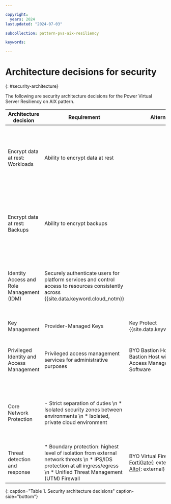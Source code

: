 ```yaml
---

copyright:
  years: 2024
lastupdated: "2024-07-03"

subcollection: pattern-pvs-aix-resiliency

keywords:

---
```


# Architecture decisions for security
{: #security-architecture}

The following are security architecture decisions for the Power Virtual Server Resiliency on AIX pattern.

| Architecture decision | Requirement | Alternatives | Decision | Rationale |
|------|------|-------|-------|-------|
| Encrypt data at rest: Workloads | Ability to encrypt data at rest |  | {{site.data.keyword.powerSys_notm}} storage encryption with provider-managed keys | * {{site.data.keyword.powerSys_notm}} uses {{site.data.keyword.IBM_notm}} FlashSystem Storage with AES-256 (Advanced Encryption Standard) hardware-based encryption \n * For customer-managed keys by selecting a Key Management Service (KMS) for the respective storage service |
| Encrypt data at rest: Backups | Ability to encrypt backups | | Storage Encryption with provider-managed keys | * All objects that are stored in {{site.data.keyword.cos_full_notm}} are encrypted by using randomly generated keys and an all-or-nothing-transform (AONT). \n * Secure Automated Backup with Compass includes source system IBM Spectrum Protect client encryption at-rest encryption in-cloud with AES 128 encryption. |
| Identity Access and Role Management (IDM)   | Securely authenticate users for platform services and control access to resources consistently across {{site.data.keyword.cloud_notm}}| | {{site.data.keyword.cloud_notm}} IAM | * Use IAM access policies to assign users, service IDs, and trusted profiles access to resources within the {{site.data.keyword.cloud_notm}} account. \n * Secure Automated Backup with Compass is integrated with {{site.data.keyword.cloud_notm}} IAM.                                                                                                |
| Key Management | Provider-Managed Keys | Key Protect {{site.data.keyword.hscrypto}} | Key Protect | By default, storage at rest is encrypted with provider managed keys. |
| Privileged Identity and Access Management | Privileged access management services for administrative purposes | BYO Bastion Host, BYO Bastion Host with Privileged Access Management (PAM) Software | BYO Bastion host or Privileged Access Gateway with PAM Software deployed in Edge VPC \n 2FA Authentication though {{site.data.keyword.IBM_notm}} Security Verify | Securely access remote resources over the private network for management purposes; bastion accessed through SSH. Session recording, tracking all activities that are successful or not to note any potential threats |
| Core Network Protection | - Strict separation of duties \n * Isolated security zones between environments \n * Isolated, private cloud environment | | Separate VPCs, subnets, Access Control List (ACL), and Security Groups for workloads in VPC. \n \n Use of virtual firewalls that are deployed to the Edge or Transit VPC to provide advance firewall and routing capabilities between VPC and {{site.data.keyword.powerSys_notm}} | * A design combination that uses: \n * Separate VPCs (edge and management) connected through transit gateway and, the use of edge firewall capabilities. \n * Subnets, Security Groups and ACLs to create an Edge or Transit VPC design along with isolated LPARs on {{site.data.keyword.powerSys_notm}} |
| Threat detection and response | * Boundary protection: highest level of isolation from external network threats \n * IPS/IDS protection at all ingress/egress \n * Unified Threat Management (UTM) Firewall | BYO Virtual Firewall \n [FortiGate](https://cloud.ibm.com/catalog/content/ibm-fortigate-AP-HA-terraform-deploy-5dd3e4ba-c94b-43ab-b416-c1c313479cec-global){: external} \n [Palo Alto](https://cloud.ibm.com/catalog/content/ibmcloud-vmseries-1.9-6470816d-562d-4627-86a5-fe3ad4e94b30-global){: external} | BYO Virtual Firewall -  [FortiGate](https://cloud.ibm.com/catalog/content/ibm-fortigate-AP-HA-terraform-deploy-5dd3e4ba-c94b-43ab-b416-c1c313479cec-global){: external}  \n [Palo Alto](https://cloud.ibm.com/catalog/content/ibmcloud-vmseries-1.9-6470816d-562d-4627-86a5-fe3ad4e94b30-global){: external} | * Virtual firewall on VSI in the Transit/Edge VPC \n * However, client preference recommendation is FortiGate \n * FortiGate supports native HA configuration, IPS and IDS |
{: caption="Table 1. Security architecture decisions" caption-side="bottom"}
